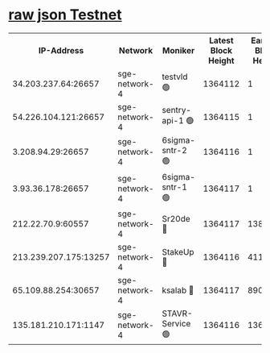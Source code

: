 
[raw json Testnet](https://rpc-check.sget.stavr.tech/sget/rpc-sget-result.json)
=


<table><tr><th>IP-Address</th><th>Network</th><th>Moniker</th><th>Latest Block Height</th><th>Earliest Block Height</th><th>Catching Up</th><th>Tx Index</th><th>Voting Power</th><th>Scan Time</th></tr><tr><td>34.203.237.64:26657</td><td>sge-network-4</td><td>testvld 🟢</td><td>1364112</td><td>1</td><td>False</td><td>on</td><td>0</td><td>2024-02-01T04:36:02.577068661UTC</td></tr><tr><td>54.226.104.121:26657</td><td>sge-network-4</td><td>sentry-api-1 🟢</td><td>1364115</td><td>1</td><td>False</td><td>on</td><td>0</td><td>2024-02-01T04:36:15.769127146UTC</td></tr><tr><td>3.208.94.29:26657</td><td>sge-network-4</td><td>6sigma-sntr-2 🟢</td><td>1364116</td><td>1</td><td>False</td><td>on</td><td>0</td><td>2024-02-01T04:36:25.989053339UTC</td></tr><tr><td>3.93.36.178:26657</td><td>sge-network-4</td><td>6sigma-sntr-1 🟢</td><td>1364117</td><td>1</td><td>False</td><td>on</td><td>0</td><td>2024-02-01T04:36:28.742011401UTC</td></tr><tr><td>212.22.70.9:60557</td><td>sge-network-4</td><td>Sr20de 🔴</td><td>1364117</td><td>138001</td><td>False</td><td>on</td><td>104</td><td>2024-02-01T04:36:31.598645644UTC</td></tr><tr><td>213.239.207.175:13257</td><td>sge-network-4</td><td>StakeUp 🔴</td><td>1364116</td><td>411001</td><td>False</td><td>off</td><td>100</td><td>2024-02-01T04:36:24.897951470UTC</td></tr><tr><td>65.109.88.254:30657</td><td>sge-network-4</td><td>ksalab 🔴</td><td>1364117</td><td>890001</td><td>False</td><td>off</td><td>1599</td><td>2024-02-01T04:36:29.113239679UTC</td></tr><tr><td>135.181.210.171:1147</td><td>sge-network-4</td><td>STAVR-Service 🟢</td><td>1364116</td><td>1362001</td><td>False</td><td>on</td><td>0</td><td>2024-02-01T04:36:25.300982374UTC</td></tr></table>
